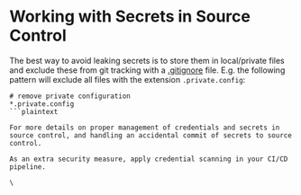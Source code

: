 # Working with Secrets in Source Control

The best way to avoid leaking secrets is to store them in local/private files and exclude these from git tracking with a [.gitignore](https://git-scm.com/docs/gitignore) file. E.g. the following pattern will exclude all files with the extension `.private.config`:

```plaintext
# remove private configuration
*.private.config
```plaintext

For more details on proper management of credentials and secrets in source control, and handling an accidental commit of secrets to source control.

As an extra security measure, apply credential scanning in your CI/CD pipeline.

\
